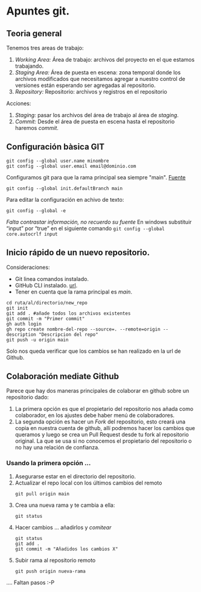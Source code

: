 # Apuntes git.

## Teoria general

Tenemos tres areas de trabajo:

1. *Working Area:* Área de trabajo: archivos del proyecto en el que estamos trabajando.
2. *Staging Area:* Área de puesta en escena: zona temporal donde los archivos modificados que necesitamos agregar a nuestro control de versiones están esperando ser agregadas al repositorio.
3. *Repository:* Repositorio: archivos y registros en el repositorio

Acciones:
1. *Staging:*  pasar los archivos del área de trabajo al área de *staging*.
2. *Commit:* Desde el área de puesta en escena hasta el repositorio haremos *commit*.

## Configuración bàsica GIT

```
git config --global user.name minombre
git config --global user.email email@dominio.com
```

Configuramos git para que la rama principal sea siempre "main". [Fuente](https://help.dreamhost.com/hc/es/articles/4466702078740-Configurar-git-para-usar-main-como-rama-principal)
```
git config --global init.defaultBranch main
```

Para editar la configuración en achivo de texto:
```
git config --global -e
```

*Falta contrastar información, no recuerdo su fuente* 
En windows substituir “input” por “true” en el siguiente comando
`
git config --global core.autocrlf input 
`

## Inicio rápido de un nuevo repositorio.

Consideraciones:
- Git linea comandos instalado. 
- GitHub CLI instalado. [url](https://cli.github.com/).
- Tener en cuenta que la rama principal es *main*. 

```
cd ruta/al/directorio/new_repo
git init
git add . #añade todos los archivos existentes
git commit -m "Primer commit"
gh auth login
gh repo create nombre-del-repo --source=. --remote=origin --description "Descripcion del repo"
git push -u origin main

```
Solo nos queda verificar que los cambios se han realizado en la url de Github.

## Colaboración mediate Github

Parece que hay dos maneras principales de colaborar en github sobre un repositorio dado:

1. La primera opción es que el propietario del repositorio nos añada como colaborador, en los ajustes debe haber menú de colaboradores.
2. La segunda opción es hacer un *Fork* del repositorio, esto creará una copia en nuestra cuenta de github, allí podremos hacer los cambios que queramos y luego se crea un Pull Request desde tu fork al repositorio original. La que se usa si no conocemos el propietario del repositorio o no hay una relación de confianza.

### Usando la primera opción ...

1. Asegurarse estar en el directorio del repositorio.
2. Actualizar el repo local con los últimos cambios del remoto
    ```
    git pull origin main
    ```
3. Crea una nueva rama y te cambia a ella:
    ```git checkout -b nueva-rama
    git status
    ```
4. Hacer cambios ... añadirlos y  *comitear*
    ```
    git status
    git add .
    git commit -m "Añadidos los cambios X"
    ```
5. Subir rama al repositorio remoto
    ```
    git push origin nueva-rama
    ```

.... Faltan pasos :-P